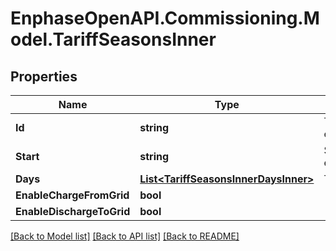 # EnphaseOpenAPI.Commissioning.Model.TariffSeasonsInner

## Properties

Name | Type | Description | Notes
------------ | ------------- | ------------- | -------------
**Id** | **string** | ToU year ID. e.g&#x3D;&#39;all_year_long&#39;. | [optional] 
**Start** | **string** | Start of season. e.g&#x3D;&#39;1/1&#39;. | [optional] 
**Days** | [**List&lt;TariffSeasonsInnerDaysInner&gt;**](TariffSeasonsInnerDaysInner.md) | ToU seasons. | [optional] 
**EnableChargeFromGrid** | **bool** |  | [optional] 
**EnableDischargeToGrid** | **bool** |  | [optional] 

[[Back to Model list]](../README.md#documentation-for-models) [[Back to API list]](../README.md#documentation-for-api-endpoints) [[Back to README]](../README.md)


